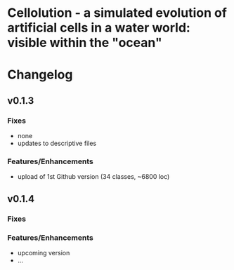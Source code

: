 
# Cellolution - a simulated evolution of artificial cells in a water world: visible within the "ocean"

# Changelog

## v0.1.3

### Fixes

* none
* updates to descriptive files

### Features/Enhancements

* upload of 1st Github version (34 classes, ~6800 loc)

## v0.1.4

### Fixes
### Features/Enhancements

* upcoming version
* ...




